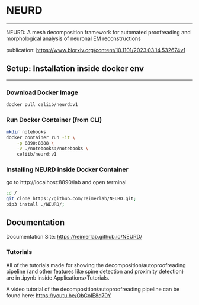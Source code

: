 # NEURD

---

NEURD: A mesh decomposition framework for automated proofreading and morphological analysis of neuronal EM reconstructions

publication: https://www.biorxiv.org/content/10.1101/2023.03.14.532674v1

## Setup: Installation inside docker env

---

### Download Docker Image

```bash
docker pull celiib/neurd:v1
```

### Run Docker Container (from CLI)

```bash
mkdir notebooks
docker container run -it \
    -p 8890:8888 \
    -v ./notebooks:/notebooks \
    celiib/neurd:v1
```

### Installing NEURD inside Docker Container

go to http://localhost:8890/lab and open terminal

```bash
cd /
git clone https://github.com/reimerlab/NEURD.git;
pip3 install ./NEURD/;
```

## Documentation

Documentation Site: https://reimerlab.github.io/NEURD/

### Tutorials

All of the tutorials made for showing the decomposition/autoproofreading pipeline (and other features like spine detection and proximity detection) are in .ipynb inside Applications>Tutorials.

A video tutorial of the decomposition/autoproofreading pipeline can be found here: https://youtu.be/ObGoIE8q70Y
